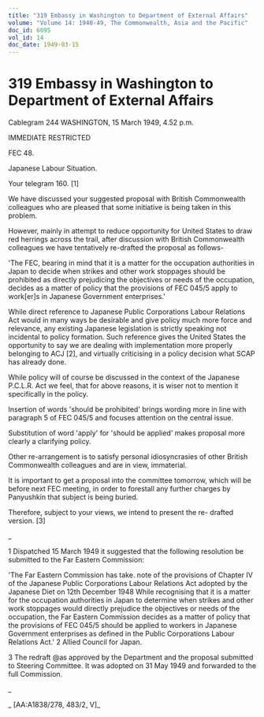 ```yaml
---
title: "319 Embassy in Washington to Department of External Affairs"
volume: "Volume 14: 1948-49, The Commonwealth, Asia and the Pacific"
doc_id: 6095
vol_id: 14
doc_date: 1949-03-15
---
```


# 319 Embassy in Washington to Department of External Affairs

Cablegram 244 WASHINGTON, 15 March 1949, 4.52 p.m.

IMMEDIATE RESTRICTED

FEC 48.

Japanese Labour Situation.

Your telegram 160. [1]

We have discussed your suggested proposal with British Commonwealth colleagues who are pleased that some initiative is being taken in this problem.

However, mainly in attempt to reduce opportunity for United States to draw red herrings across the trail, after discussion with British Commonwealth colleagues we have tentatively re-drafted the proposal as follows-

'The FEC, bearing in mind that it is a matter for the occupation authorities in Japan to decide when strikes and other work stoppages should be prohibited as directly prejudicing the objectives or needs of the occupation, decides as a matter of policy that the provisions of FEC 045/5 apply to work[er]s in Japanese Government enterprises.'

While direct reference to Japanese Public Corporations Labour Relations Act would in many ways be desirable and give policy much more force and relevance, any existing Japanese legislation is strictly speaking not incidental to policy formation. Such reference gives the United States the opportunity to say we are dealing with implementation more properly belonging to ACJ [2], and virtually criticising in a policy decision what SCAP has already done.

While policy will of course be discussed in the context of the Japanese P.C.L.R. Act we feel, that for above reasons, it is wiser not to mention it specifically in the policy.

Insertion of words 'should be prohibited' brings wording more in line with paragraph 5 of FEC 045/5 and focuses attention on the central issue.

Substitution of word 'apply' for 'should be applied' makes proposal more clearly a clarifying policy.

Other re-arrangement is to satisfy personal idiosyncrasies of other British Commonwealth colleagues and are in view, immaterial.

It is important to get a proposal into the committee tomorrow, which will be before next FEC meeting, in order to forestall any further charges by Panyushkin that subject is being buried.

Therefore, subject to your views, we intend to present the re- drafted version. [3]

_

1 Dispatched 15 March 1949 it suggested that the following resolution be submitted to the Far Eastern Commission:

'The Far Eastern Commission has take. note of the provisions of Chapter IV of the Japanese Public Corporations Labour Relations Act adopted by the Japanese Diet on 12th December 1948 While recognising that it is a matter for the occupation authorities in Japan to determine when strikes and other work stoppages would directly prejudice the objectives or needs of the occupation, the Far Eastern Commission decides as a matter of policy that the provisions of FEC 045/5 should be applied to workers in Japanese Government enterprises as defined in the Public Corporations Labour Relations Act.' 2 Allied Council for Japan.

3 The redraft @as approved by the Department and the proposal submitted to Steering Committee. It was adopted on 31 May 1949 and forwarded to the full Commission.

_

_ [AA:A1838/278, 483/2, V]_
